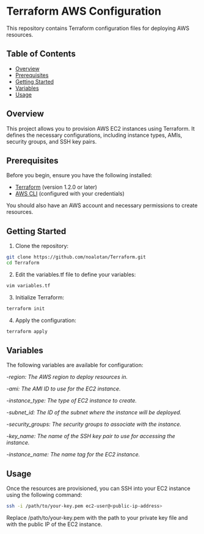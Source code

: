 # Terraform AWS Configuration

This repository contains Terraform configuration files for deploying AWS resources.

## Table of Contents

- [Overview](#overview)
- [Prerequisites](#prerequisites)
- [Getting Started](#getting-started)
- [Variables](#variables)
- [Usage](#usage)

## Overview

This project allows you to provision AWS EC2 instances using Terraform. It defines the necessary configurations, including instance types, AMIs, security groups, and SSH key pairs.

## Prerequisites

Before you begin, ensure you have the following installed:

- [Terraform](https://www.terraform.io/downloads.html) (version 1.2.0 or later)
- [AWS CLI](https://aws.amazon.com/cli/) (configured with your credentials)

You should also have an AWS account and necessary permissions to create resources.

## Getting Started

1. Clone the repository:

```bash
git clone https://github.com/noalotan/Terraform.git
cd Terraform
```
   
2. Edit the variables.tf file to define your variables:

```bash
vim variables.tf
```

3. Initialize Terraform:

```bash
terraform init
```

4. Apply the configuration:

```bash
terraform apply
```

## Variables

The following variables are available for configuration:

_-region: The AWS region to deploy resources in._

_-ami: The AMI ID to use for the EC2 instance._

_-instance_type: The type of EC2 instance to create._

_-subnet_id: The ID of the subnet where the instance will be deployed._

_-security_groups: The security groups to associate with the instance._

_-key_name: The name of the SSH key pair to use for accessing the instance._

_-instance_name: The name tag for the EC2 instance._

## Usage
Once the resources are provisioned, you can SSH into your EC2 instance using the following command:

```bash
ssh -i /path/to/your-key.pem ec2-user@<public-ip-address>
```

Replace /path/to/your-key.pem with the path to your private key file and <public-ip-address> with the public IP of the EC2 instance.
